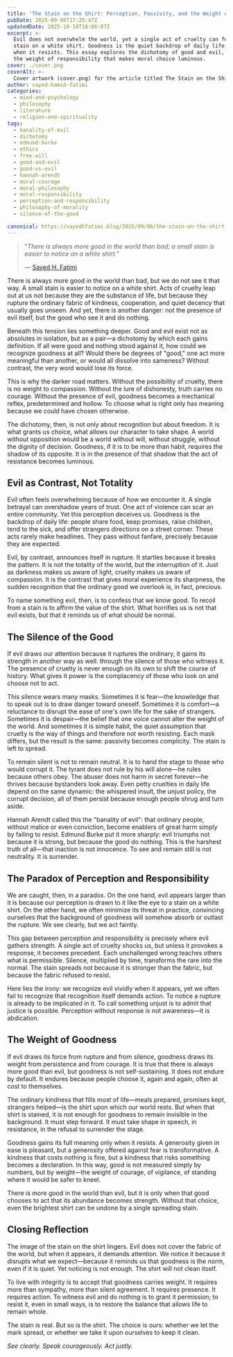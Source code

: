 ```yaml
---
title: 'The Stain on the Shirt: Perception, Passivity, and the Weight of Goodness'
pubDate: 2025-09-06T17:25:47Z
updatedDate: 2025-10-18T18:06:07Z
excerpt: >-
  Evil does not overwhelm the world, yet a single act of cruelty can feel larger than life—like a
  stain on a white shirt. Goodness is the quiet backdrop of daily life, but it gains meaning only
  when it resists. This essay explores the dichotomy of good and evil, the silence of the good, and
  the weight of responsibility that makes moral choice luminous.
cover: ./cover.png
coverAlt: >-
  Cover artwork (cover.png) for the article titled The Stain on the Shirt: Perception, Passivity, and the Weight of Goodness.
author: sayed-hamid-fatimi
categories:
  - mind-and-psychology
  - philosophy
  - literature
  - religion-and-spirituality
tags:
  - banality-of-evil
  - dichotomy
  - edmund-burke
  - ethics
  - free-will
  - good-and-evil
  - good-vs-evil
  - hannah-arendt
  - moral-courage
  - moral-philosophy
  - moral-responsibility
  - perception-and-responsibility
  - philosophy-of-morality
  - silence-of-the-good

canonical: https://sayedhfatimi.blog/2025/09/06/the-stain-on-the-shirt-perception-passivity-and-the-weight-of-goodness/
---
```


> "*There is always more good in the world than bad; a small stain is easier to notice on a white shirt.*"
>
> — [Sayed H. Fatimi](https://www.goodreads.com/quotes/10907797-there-is-always-more-good-in-the-world-than-bad)

There is always more good in the world than bad, but we do not see it that way. A small stain is easier to notice on a white shirt. Acts of cruelty leap out at us not because they are the substance of life, but because they rupture the ordinary fabric of kindness, cooperation, and quiet decency that usually goes unseen. And yet, there is another danger: not the presence of evil itself, but the good who see it and do nothing.

Beneath this tension lies something deeper. Good and evil exist not as absolutes in isolation, but as a pair—a dichotomy by which each gains definition. If all were good and nothing stood against it, how could we recognize goodness at all? Would there be degrees of "good," one act more meaningful than another, or would all dissolve into sameness? Without contrast, the very word would lose its force.

This is why the darker road matters. Without the possibility of cruelty, there is no weight to compassion. Without the lure of dishonesty, truth carries no courage. Without the presence of evil, goodness becomes a mechanical reflex, predetermined and hollow. To choose what is right only has meaning because we could have chosen otherwise.

The dichotomy, then, is not only about recognition but about freedom. It is what grants us choice, what allows our character to take shape. A world without opposition would be a world without will, without struggle, without the dignity of decision. Goodness, if it is to be more than habit, requires the shadow of its opposite. It is in the presence of that shadow that the act of resistance becomes luminous.

## Evil as Contrast, Not Totality

Evil often feels overwhelming because of how we encounter it. A single betrayal can overshadow years of trust. One act of violence can scar an entire community. Yet this perception deceives us. Goodness is the backdrop of daily life: people share food, keep promises, raise children, tend to the sick, and offer strangers directions on a street corner. These acts rarely make headlines. They pass without fanfare, precisely because they are expected.

Evil, by contrast, announces itself in rupture. It startles because it breaks the pattern. It is not the totality of the world, but the interruption of it. Just as darkness makes us aware of light, cruelty makes us aware of compassion. It is the contrast that gives moral experience its sharpness, the sudden recognition that the ordinary good we overlook is, in fact, precious.

To name something evil, then, is to confess that we know good. To recoil from a stain is to affirm the value of the shirt. What horrifies us is not that evil exists, but that it reminds us of what should be normal.

## The Silence of the Good

If evil draws our attention because it ruptures the ordinary, it gains its strength in another way as well: through the silence of those who witness it. The presence of cruelty is never enough on its own to shift the course of history. What gives it power is the complacency of those who look on and choose not to act.

This silence wears many masks. Sometimes it is fear—the knowledge that to speak out is to draw danger toward oneself. Sometimes it is comfort—a reluctance to disrupt the ease of one's own life for the sake of strangers. Sometimes it is despair—the belief that one voice cannot alter the weight of the world. And sometimes it is simple habit, the quiet assumption that cruelty is the way of things and therefore not worth resisting. Each mask differs, but the result is the same: passivity becomes complicity. The stain is left to spread.

To remain silent is not to remain neutral. It is to hand the stage to those who would corrupt it. The tyrant does not rule by his will alone—he rules because others obey. The abuser does not harm in secret forever—he thrives because bystanders look away. Even petty cruelties in daily life depend on the same dynamic: the whispered insult, the unjust policy, the corrupt decision, all of them persist because enough people shrug and turn aside.

Hannah Arendt called this the "banality of evil": that ordinary people, without malice or even conviction, become enablers of great harm simply by failing to resist. Edmund Burke put it more sharply: evil triumphs not because it is strong, but because the good do nothing. This is the harshest truth of all—that inaction is not innocence. To see and remain still is not neutrality. It is surrender.

## The Paradox of Perception and Responsibility

We are caught, then, in a paradox. On the one hand, evil appears larger than it is because our perception is drawn to it like the eye to a stain on a white shirt. On the other hand, we often minimize its threat in practice, convincing ourselves that the background of goodness will somehow absorb or outlast the rupture. We see clearly, but we act faintly.

This gap between perception and responsibility is precisely where evil gathers strength. A single act of cruelty shocks us, but unless it provokes a response, it becomes precedent. Each unchallenged wrong teaches others what is permissible. Silence, multiplied by time, transforms the rare into the normal. The stain spreads not because it is stronger than the fabric, but because the fabric refused to resist.

Here lies the irony: we recognize evil vividly when it appears, yet we often fail to recognize that recognition itself demands action. To notice a rupture is already to be implicated in it. To call something unjust is to admit that justice is possible. Perception without response is not awareness—it is abdication.

## The Weight of Goodness

If evil draws its force from rupture and from silence, goodness draws its weight from persistence and from courage. It is true that there is always more good than evil, but goodness is not self-sustaining. It does not endure by default. It endures because people choose it, again and again, often at cost to themselves.

The ordinary kindness that fills most of life—meals prepared, promises kept, strangers helped—is the shirt upon which our world rests. But when that shirt is stained, it is not enough for goodness to remain invisible in the background. It must step forward. It must take shape in speech, in resistance, in the refusal to surrender the stage.

Goodness gains its full meaning only when it resists. A generosity given in ease is pleasant, but a generosity offered against fear is transformative. A kindness that costs nothing is fine, but a kindness that risks something becomes a declaration. In this way, good is not measured simply by numbers, but by weight—the weight of courage, of vigilance, of standing where it would be safer to kneel.

There is more good in the world than evil, but it is only when that good chooses to act that its abundance becomes strength. Without that choice, even the brightest shirt can be undone by a single spreading stain.

## Closing Reflection

The image of the stain on the shirt lingers. Evil does not cover the fabric of the world, but when it appears, it demands attention. We notice it because it disrupts what we expect—because it reminds us that goodness is the norm, even if it is quiet. Yet noticing is not enough. The shirt will not clean itself.

To live with integrity is to accept that goodness carries weight. It requires more than sympathy, more than silent agreement. It requires presence. It requires action. To witness evil and do nothing is to grant it permission; to resist it, even in small ways, is to restore the balance that allows life to remain whole.

The stain is real. But so is the shirt. The choice is ours: whether we let the mark spread, or whether we take it upon ourselves to keep it clean.

*See clearly. Speak courageously. Act justly.*
